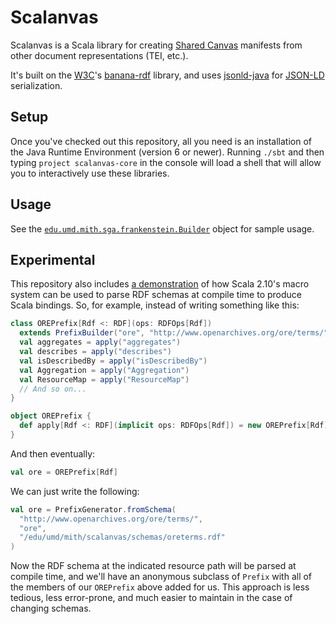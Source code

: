 Scalanvas
=========

Scalanvas is a Scala library for creating
[Shared Canvas](http://www.shared-canvas.org/)
manifests from other document representations (TEI, etc.).

It's built on the [W3C](http://www.w3.org/)'s
[banana-rdf](https://github.com/w3c/banana-rdf) library,
and uses [jsonld-java](https://github.com/jsonld-java/jsonld-java)
for [JSON-LD](http://json-ld.org/) serialization.

Setup
-----

Once you've checked out this repository, all you need is an installation
of the Java Runtime Environment (version 6 or newer). Running `./sbt`
and then typing `project scalanvas-core` in the console will load a shell
that will allow you to interactively use these libraries.

Usage
-----

See the [`edu.umd.mith.sga.frankenstein.Builder`](https://github.com/umd-mith/scalanvas/blob/master/core/src/main/scala/sga/frankenstein/builder.scala)
object for sample usage. 

Experimental
------------

This repository also includes
[a demonstration](https://github.com/umd-mith/scalanvas/blob/master/generators/src/main/scala/generators/PrefixGenerator.scala)
of how Scala 2.10's
macro system can be used to parse RDF schemas at compile time to produce
Scala bindings. So, for example, instead of writing something like this:

``` scala
class OREPrefix[Rdf <: RDF](ops: RDFOps[Rdf])
  extends PrefixBuilder("ore", "http://www.openarchives.org/ore/terms/")(ops) {
  val aggregates = apply("aggregates")
  val describes = apply("describes")
  val isDescribedBy = apply("isDescribedBy")
  val Aggregation = apply("Aggregation")
  val ResourceMap = apply("ResourceMap")
  // And so on...
}

object OREPrefix {
  def apply[Rdf <: RDF](implicit ops: RDFOps[Rdf]) = new OREPrefix[Rdf](ops)
}
```

And then eventually:

``` scala
val ore = OREPrefix[Rdf]
```

We can just write the following:

``` scala
val ore = PrefixGenerator.fromSchema(
  "http://www.openarchives.org/ore/terms/",
  "ore",
  "/edu/umd/mith/scalanvas/schemas/oreterms.rdf"
)
```

Now the RDF schema at the indicated resource path will be parsed at
compile time, and we'll have an anonymous subclass of `Prefix` with
all of the members of our `OREPrefix` above added for us. This approach
is less tedious, less error-prone, and much easier to maintain in the
case of changing schemas.

